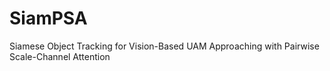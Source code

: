 # SiamPSA
Siamese Object Tracking for Vision-Based UAM Approaching with Pairwise Scale-Channel Attention
